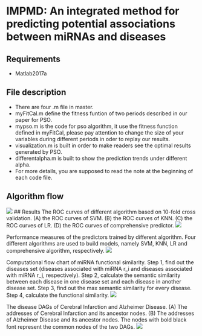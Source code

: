 # IMPMD: An integrated method for predicting potential associations between miRNAs and diseases

## Requirements
* Matlab2017a

## File description
* There are four .m file in master. 
* myFitCal.m define the fitness funtion of two periods described in our paper for PSO. 
* mypso.m is the code for pso algorithm, it use the fitness function defined in myFitCal, please pay attention to change the size of your variables during different periods in oder to replay our results.
* visualization.m is built in order to make readers see the optimal results generated by PSO.
* differentalpha.m is built to show the prediction trends under different alpha.
* For more details, you are supposed to read the note at the beginning of each code file.

## Algorithm flow
<img src="https://github.com/Sunmile/IMPMD/blob/master/Figures/Figure_1.png"> 
## Results
The ROC curves of different algorithm based on 10-fold cross validation. (A) the ROC curves of SVM. (B) the ROC curves of KNN. (C) the ROC curves of LR. (D) the ROC curves of comprehensive predictor.
<img src="https://github.com/Sunmile/IMPMD/blob/master/Figures/Figure_2.png"> 

Performance measures of the predictors trained by different algorithm. Four different algorithms are used to build models, namely SVM, KNN, LR and comprehensive algorithm, respectively.
<img src="https://github.com/Sunmile/IMPMD/blob/master/Figures/Figure_3.png"> 

Computational flow chart of miRNA functional similarity. Step 1, find out the diseases set (diseases associated with miRNA r_i and diseases associated with miRNA r_j, respectively). Step 2, calculate the semantic similarity between each disease in one disease set and each disease in another disease set. Step 3, find out the max semantic similarity for every disease. Step 4, calculate the functional similarity.
<img src="https://github.com/Sunmile/IMPMD/blob/master/Figures/Figure_4.png"> 

The disease DAGs of Cerebral Infarction and Alzheimer Disease. (A) The addresses of Cerebral Infarction and its ancestor nodes. (B) The addresses of Alzheimer Disease and its ancestor nodes. The nodes with bold black font represent the common nodes of the two DAGs.
<img src="https://github.com/Sunmile/IMPMD/blob/master/Figures/Figure_5.png"> 
